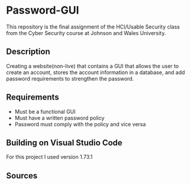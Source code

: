 # Password-GUI 

This repository is the final assignment of the HCI/Usable Security class from the Cyber Security course at Johnson and Wales University. 

## Description 

Creating a website(non-live) that contains a GUI that allows the user to create an account, stores the account information in a database, and add password requirements to strengthen the password. 

## Requirements 

- Must be a functional GUI
- Must have a written password policy 
- Password must comply with the policy and vice versa 

## Building on Visual Studio Code

For this project I used version 1.73.1

## Sources



